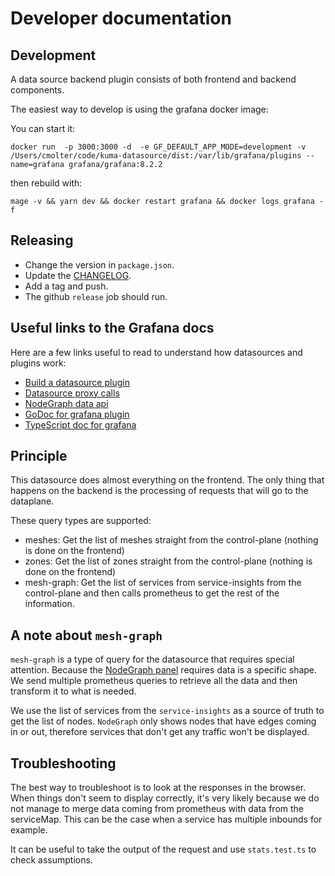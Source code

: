 # Developer documentation

## Development

A data source backend plugin consists of both frontend and backend components.

The easiest way to develop is using the grafana docker image:

You can start it:

```
docker run  -p 3000:3000 -d  -e GF_DEFAULT_APP_MODE=development -v /Users/cmolter/code/kuma-datasource/dist:/var/lib/grafana/plugins --name=grafana grafana/grafana:8.2.2
```

then rebuild with:

```
mage -v && yarn dev && docker restart grafana && docker logs grafana -f
```

## Releasing

- Change the version in `package.json`.
- Update the [CHANGELOG](./CHANGELOG.md).
- Add a tag and push.
- The github `release` job should run.

## Useful links to the Grafana docs

Here are a few links useful to read to understand how datasources and plugins work:

- [Build a datasource plugin](https://grafana.com/tutorials/build-a-data-source-backend-plugin/)
- [Datasource proxy calls](https://grafana.com/docs/grafana/latest/http_api/data_source/#data-source-proxy-calls)
- [NodeGraph data api](https://grafana.com/docs/grafana/latest/visualizations/node-graph/#data-api)
- [GoDoc for grafana plugin](https://pkg.go.dev/github.com/grafana/grafana-plugin-sdk-go)
- [TypeScript doc for grafana](https://grafana.com/docs/grafana/latest/packages_api/)

## Principle

This datasource does almost everything on the frontend.
The only thing that happens on the backend is the processing of requests that will go to the dataplane.

These query types are supported:

- meshes: Get the list of meshes straight from the control-plane (nothing is done on the frontend)
- zones: Get the list of zones straight from the control-plane (nothing is done on the frontend)
- mesh-graph: Get the list of services from service-insights from the control-plane and then calls prometheus to get the rest of the information.

## A note about `mesh-graph`

`mesh-graph` is a type of query for the datasource that requires special attention.
Because the [NodeGraph panel](https://grafana.com/docs/grafana/latest/visualizations/node-graph) requires data is a specific shape.
We send multiple prometheus queries to retrieve all the data and then transform it to what is needed.

We use the list of services from the `service-insights` as a source of truth to get the list of nodes.
`NodeGraph` only shows nodes that have edges coming in or out, therefore services that don't get any traffic won't be displayed.

## Troubleshooting

The best way to troubleshoot is to look at the responses in the browser.
When things don't seem to display correctly, it's very likely because we do not manage to merge data coming from prometheus with data from the serviceMap.
This can be the case when a service has multiple inbounds for example.

It can be useful to take the output of the request and use `stats.test.ts` to check assumptions.
